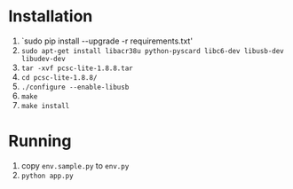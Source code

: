 Installation
=======
1. `sudo pip install --upgrade -r requirements.txt'
2. `sudo apt-get install libacr38u python-pyscard libc6-dev libusb-dev libudev-dev`
3. `tar -xvf pcsc-lite-1.8.8.tar`
4. `cd pcsc-lite-1.8.8/`
5. `./configure --enable-libusb`
6. `make`
7. `make install`

Running
=====
1. copy `env.sample.py` to `env.py`
2. `python app.py`

